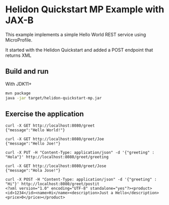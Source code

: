 # Helidon Quickstart MP Example with JAX-B

This example implements a simple Hello World REST service using MicroProfile.

It started with the Helidon Quickstart and added a POST endpoint that returns XML

## Build and run

With JDK11+
```bash
mvn package
java -jar target/helidon-quickstart-mp.jar
```

## Exercise the application

```
curl -X GET http://localhost:8080/greet
{"message":"Hello World!"}

curl -X GET http://localhost:8080/greet/Joe
{"message":"Hello Joe!"}

curl -X PUT -H "Content-Type: application/json" -d '{"greeting" : "Hola"}' http://localhost:8080/greet/greeting

curl -X GET http://localhost:8080/greet/Jose
{"message":"Hola Jose!"}

curl -X POST -H "Content-Type: application/json" -d '{"greeting" : "Hi"}' http://localhost:8080/greet/postit
<?xml version="1.0" encoding="UTF-8" standalone="yes"?><product><id>1234</id><name>Hi</name><description>Just a Hello</description><price>0</price></product>
```
